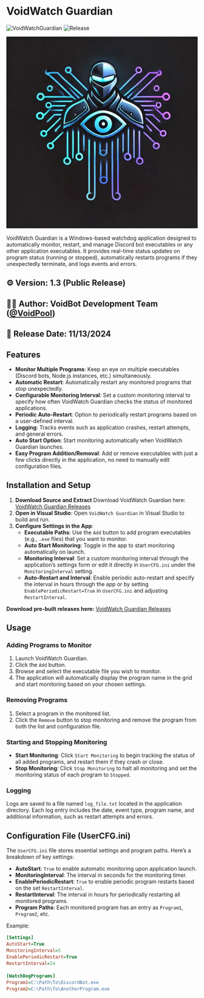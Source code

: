 # VoidWatch Guardian
![VoidWatchGuardian](https://img.shields.io/badge/version-1.3-brightgreen)
![Release](https://img.shields.io/badge/Release-11%2F13%2F2024-blue)

![VoidWatch Guardian Logo](https://raw.githubusercontent.com/V0idpool/VoidWatch_Guardian/refs/heads/main/voidwatch.webp)

VoidWatch Guardian is a Windows-based watchdog application designed to automatically monitor, restart, and manage Discord bot executables or any other application executables. It provides real-time status updates on program status (running or stopped), automatically restarts programs if they unexpectedly terminate, and logs events and errors.

## ⚙️ **Version**: 1.3 (Public Release)  
## 👨‍💻 **Author**: VoidBot Development Team ([@VoidPool](https://github.com/V0idpool))  
## 📅 **Release Date**: 11/13/2024  

## Features

- **Monitor Multiple Programs**: Keep an eye on multiple executables (Discord bots, Node.js instances, etc.) simultaneously.
- **Automatic Restart**: Automatically restart any monitored programs that stop unexpectedly.
- **Configurable Monitoring Interval**: Set a custom monitoring interval to specify how often VoidWatch Guardian checks the status of monitored applications.
- **Periodic Auto-Restart**: Option to periodically restart programs based on a user-defined interval.
- **Logging**: Tracks events such as application crashes, restart attempts, and general errors.
- **Auto Start Option**: Start monitoring automatically when VoidWatch Guardian launches.
- **Easy Program Addition/Removal**: Add or remove executables with just a few clicks directly in the application, no need to manually edit configuration files.

## Installation and Setup

1. **Download Source and Extract** Download VoidWatch Guardian here: [VoidWatch Guardian Releases](https://github.com/V0idpool/VoidWatch_Guardian/releases/)
2. **Open in Visual Studio**: Open `VoidWatch Guardian` in Visual Studio to build and run.
3. **Configure Settings in the App**:
    - **Executable Paths**: Use the `Add` button to add program executables (e.g., `.exe` files) that you want to monitor.
    - **Auto Start Monitoring**: Toggle in the app to start monitoring automatically on launch.
    - **Monitoring Interval**: Set a custom monitoring interval through the application’s settings form or edit it directly in `UserCFG.ini` under the `MonitoringInterval` setting.
    - **Auto-Restart and Interval**: Enable periodic auto-restart and specify the interval in hours through the app or by setting `EnablePeriodicRestart=True` in `UserCFG.ini` and adjusting `RestartInterval`.

**Download pre-built releases here:** [VoidWatch Guardian Releases](https://github.com/V0idpool/VoidWatch_Guardian/releases/)

## Usage

### Adding Programs to Monitor

1. Launch VoidWatch Guardian.
2. Click the `Add` button.
3. Browse and select the executable file you wish to monitor.
4. The application will automatically display the program name in the grid and start monitoring based on your chosen settings.

### Removing Programs

1. Select a program in the monitored list.
2. Click the `Remove` button to stop monitoring and remove the program from both the list and configuration file.

### Starting and Stopping Monitoring

- **Start Monitoring**: Click `Start Monitoring` to begin tracking the status of all added programs, and restart them if they crash or close.
- **Stop Monitoring**: Click `Stop Monitoring` to halt all monitoring and set the monitoring status of each program to `Stopped`.

### Logging

Logs are saved to a file named `log_file.txt` located in the application directory. Each log entry includes the date, event type, program name, and additional information, such as restart attempts and errors.

## Configuration File (UserCFG.ini)

The `UserCFG.ini` file stores essential settings and program paths. Here’s a breakdown of key settings:

- **AutoStart**: `True` to enable automatic monitoring upon application launch.
- **MonitoringInterval**: The interval in seconds for the monitoring timer.
- **EnablePeriodicRestart**: `True` to enable periodic program restarts based on the set `RestartInterval`.
- **RestartInterval**: The interval in hours for periodically restarting all monitored programs.
- **Program Paths**: Each monitored program has an entry as `Program1`, `Program2`, etc.

Example:
```ini
[Settings]
AutoStart=True
MonitoringInterval=5
EnablePeriodicRestart=True
RestartInterval=24

[WatchDogPrograms]
Program1=C:\Path\To\DiscordBot.exe
Program2=C:\Path\To\AnotherProgram.exe
